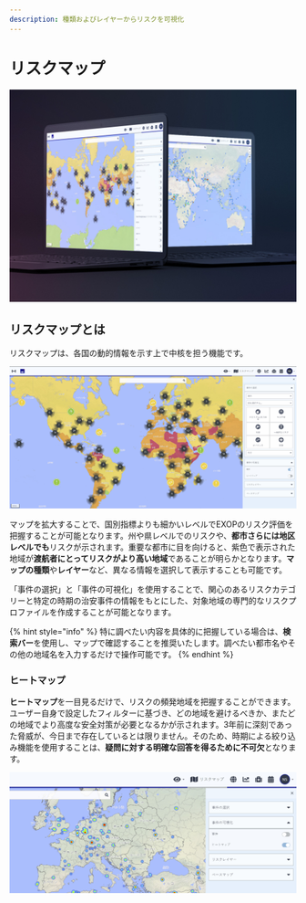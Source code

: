 ```yaml
---
description: 種類およびレイヤーからリスクを可視化
---
```


# リスクマップ

![](../.gitbook/assets/riskmap.JPG)

## リスクマップとは

リスクマップは、各国の動的情報を示す上で中核を担う機能です。

![](../.gitbook/assets/rm_img01%20%281%29.jpg)

マップを拡大することで、国別指標よりも細かいレベルでEXOPのリスク評価を把握することが可能となります。州や県レベルでのリスクや、**都市さらには地区レベルでも**リスクが示されます。重要な都市に目を向けると、紫色で表示された地域が**渡航者にとってリスクがより高い地域**であることが明らかとなります。**マップの種類**や**レイヤー**など、異なる情報を選択して表示することも可能です。

「事件の選択」と「事件の可視化」を使用することで、関心のあるリスクカテゴリーと特定の時期の治安事件の情報をもとにした、対象地域の専門的なリスクプロファイルを作成することが可能となります。

{% hint style="info" %}
特に調べたい内容を具体的に把握している場合は、**検索バー**を使用し、マップで確認することを推奨いたします。調べたい都市名やその他の地域名を入力するだけで操作可能です。
{% endhint %}

### ヒートマップ

**ヒートマップ**を一目見るだけで、リスクの頻発地域を把握することができます。 ユーザー自身で設定したフィルターに基づき、どの地域を避けるべきか、またどの地域でより高度な安全対策が必要となるかが示されます。3年前に深刻であった脅威が、今日まで存在しているとは限りません。そのため、時期による絞り込み機能を使用することは、**疑問に対する明確な回答を得るために不可欠**となります。

![](../.gitbook/assets/risk-map-3%20%282%29.JPG)

